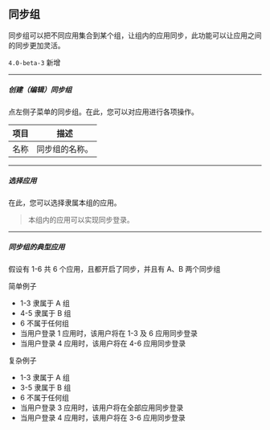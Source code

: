 ## 同步组

同步组可以把不同应用集合到某个组，让组内的应用同步，此功能可以让应用之间的同步更加灵活。

`4.0-beta-3` 新增

----------

##### 创建（编辑）同步组

点左侧子菜单的同步组。在此，您可以对应用进行各项操作。

| 项目 | 描述 |
| - | - |
| 名称 | 同步组的名称。 |

----------

##### 选择应用

在此，您可以选择隶属本组的应用。

> 本组内的应用可以实现同步登录。

----------

##### 同步组的典型应用

假设有 1-6 共 6 个应用，且都开启了同步，并且有 A、B 两个同步组

简单例子

* 1-3 隶属于 A 组
* 4-5 隶属于 B 组
* 6 不属于任何组
* 当用户登录 1 应用时，该用户将在 1-3 及 6 应用同步登录
* 当用户登录 4 应用时，该用户将在 4-6 应用同步登录


复杂例子

* 1-3 隶属于 A 组
* 3-5 隶属于 B 组
* 6 不属于任何组
* 当用户登录 3 应用时，该用户将在全部应用同步登录
* 当用户登录 4 应用时，该用户将在 3-6 应用同步登录

